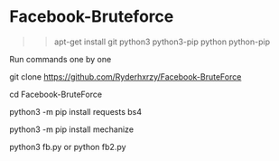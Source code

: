 # Facebook-Bruteforce

>> apt-get install git python3 python3-pip python python-pip

Run commands one by one

git clone https://github.com/Ryderhxrzy/Facebook-BruteForce

cd Facebook-BruteForce

python3 -m pip install requests bs4

python3 -m pip install mechanize

python3 fb.py or python fb2.py
